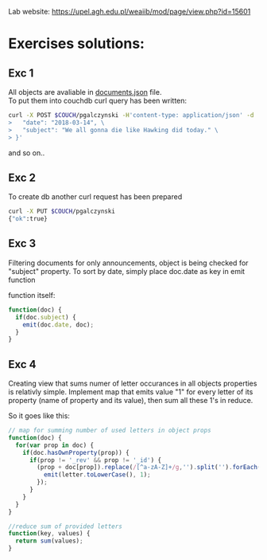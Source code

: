 
Lab website: <https://upel.agh.edu.pl/weaiib/mod/page/view.php?id=15601>  

# Exercises solutions:  

## Exc 1
All objects are avaliable in [documents.json](documents.json) file.  
To put them into couchdb curl query has been written:  
```bash
curl -X POST $COUCH/pgalczynski -H'content-type: application/json' -d '{ \
>   "date": "2018-03-14", \
>   "subject": "We all gonna die like Hawking did today." \
> }'
```
and so on..  
  
## Exc 2
To create db another curl request has been prepared  
```bash
curl -X PUT $COUCH/pgalczynski
{"ok":true}
```

## Exc 3
Filtering documents for only announcements, object is being checked for "subject" property. To sort by date, simply place doc.date as key in emit function  

function itself:
```javascript
function(doc) {
  if(doc.subject) {
    emit(doc.date, doc);
  }
}
```

## Exc 4
Creating view that sums numer of letter occurances in all objects properties is relativly simple. Implement map that emits value "1" for every letter of its property (name of property and its value), then sum all these 1's in reduce.  

So it goes like this:  
```javascript
// map for summing number of used letters in object props
function(doc) {
  for(var prop in doc) {
    if(doc.hasOwnProperty(prop)) {
      if(prop != '_rev' && prop != '_id') {
        (prop + doc[prop]).replace(/[^a-zA-Z]+/g,'').split('').forEach(function(letter){
          emit(letter.toLowerCase(), 1);
        });
      }
    }
  }
}

//reduce sum of provided letters
function(key, values) {
  return sum(values);
}
```

